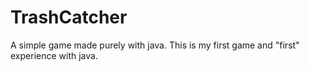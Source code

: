 # TrashCatcher
A simple game made purely with java. This is my first game and "first" experience with java.
